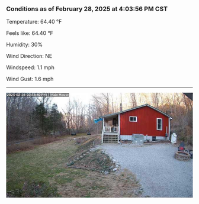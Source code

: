 ### Conditions as of February 28, 2025 at 4:03:56 PM CST 

Temperature: 64.40 &deg;F

Feels like: 64.40 &deg;F

Humidity: 30%

Wind Direction: NE

Windspeed: 1.1 mph

Wind Gust: 1.6 mph

---

<img src="./images/latest.jpeg"/>

